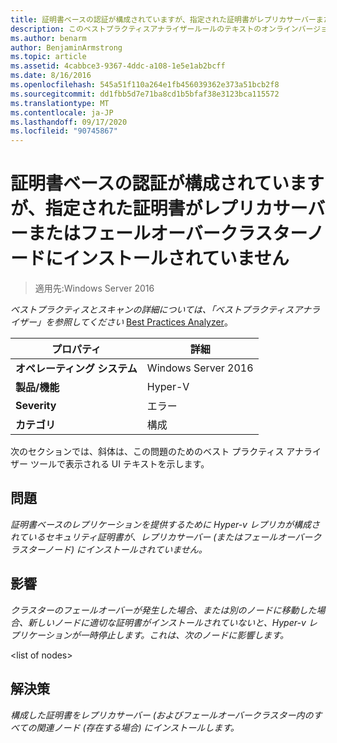 ```yaml
---
title: 証明書ベースの認証が構成されていますが、指定された証明書がレプリカサーバーまたはフェールオーバークラスターノードにインストールされていません
description: このベストプラクティスアナライザールールのテキストのオンラインバージョン。
ms.author: benarm
author: BenjaminArmstrong
ms.topic: article
ms.assetid: 4cabbce3-9367-4ddc-a108-1e5e1ab2bcff
ms.date: 8/16/2016
ms.openlocfilehash: 545a51f110a264e1fb456039362e373a51bcb2f8
ms.sourcegitcommit: dd1fbb5d7e71ba8cd1b5bfaf38e3123bca115572
ms.translationtype: MT
ms.contentlocale: ja-JP
ms.lasthandoff: 09/17/2020
ms.locfileid: "90745867"
---
```

# <a name="certificate-based-authentication-is-configured-but-the-specified-certificate-is-not-installed-on-the-replica-server-or-failover-cluster-nodes"></a>証明書ベースの認証が構成されていますが、指定された証明書がレプリカサーバーまたはフェールオーバークラスターノードにインストールされていません

>適用先:Windows Server 2016



*ベストプラクティスとスキャンの詳細については、「ベストプラクティスアナライザー」を参照してください* [Best Practices Analyzer](https://go.microsoft.com/fwlink/?LinkId=122786)。

|プロパティ|詳細|
|-|-|
|**オペレーティング システム**|Windows Server 2016|
|**製品/機能**|Hyper-V|
|**Severity**|エラー|
|**カテゴリ**|構成|

次のセクションでは、斜体は、この問題のためのベスト プラクティス アナライザー ツールで表示される UI テキストを示します。

## <a name="issue"></a>問題

*証明書ベースのレプリケーションを提供するために Hyper-v レプリカが構成されているセキュリティ証明書が、レプリカサーバー (またはフェールオーバークラスターノード) にインストールされていません。*

## <a name="impact"></a>影響

*クラスターのフェールオーバーが発生した場合、または別のノードに移動した場合、新しいノードに適切な証明書がインストールされていないと、Hyper-v レプリケーションが一時停止します。これは、次のノードに影響します。*

\<list of nodes>

## <a name="resolution"></a>解決策

*構成した証明書をレプリカサーバー (およびフェールオーバークラスター内のすべての関連ノード (存在する場合) にインストールします。*



